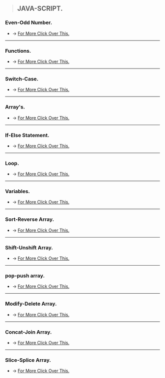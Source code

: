 > ## JAVA-SCRIPT.

### Even-Odd Number.
* -> [For More Click Over This.](./MD/Even-Odd-Number.md)
---

### Functions.
* -> [For More Click Over This.](./MD/Function.md)
---

### Switch-Case.
* -> [For More Click Over This.](./MD/Switch-case.md)
---

### Array's.
* -> [For More Click Over This.](./MD/array.md)
---

### If-Else Statement.
* -> [For More Click Over This.](./MD/If-Else.md)
---

### Loop.
* -> [For More Click Over This.](./MD/loop.md)
---
### Variables.
* -> [For More Click Over This.](./MD/Variable.md)
---
### Sort-Reverse Array.
* -> [For More Click Over This.](./MD/sort-reverse-array.md)
---
### Shift-Unshift Array.
* -> [For More Click Over This.](./MD/shift-unshift.md)
---
### pop-push array.
* -> [For More Click Over This.](./MD/pop-push-array.md)
---
### Modify-Delete Array.
* -> [For More Click Over This.](./MD/modify-delete-array.md)
---
### Concat-Join Array.
* -> [For More Click Over This.](./MD/Concat-Join-Array.md)
---
### Slice-Splice Array.
* -> [For More Click Over This.](./MD/slice-splice-array.md)